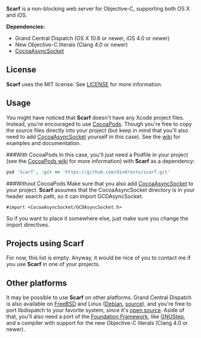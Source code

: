 **Scarf** is a non-blocking web server for Objective-C, supporting both OS X and iOS.

**Dependencies:**

- Grand Central Dispatch (OS X 10.6 or newer, iOS 4.0 or newer)
- New Objective-C literals (Clang 4.0 or newer)
- [CocoaAsyncSocket](https://github.com/robbiehanson/CocoaAsyncSocket)

License
-------
**Scarf** uses the MIT license. See [LICENSE](https://raw.github.com/dindresto/scarf/master/LICENSE) for more information.

Usage
-----
You might have noticed that **Scarf** doesn't have any Xcode project files. Instead, you're encouraged to use [CocoaPods](https://github.com/CocoaPods/CocoaPods). Though you're free to copy the source files directly into your project (but keep in mind that you'll also need to add [CocoaAsyncSocket](https://github.com/robbiehanson/CocoaAsyncSocket) yourself in this case).
See the [wiki](https://github.com/dindresto/scarf/wiki) for examples and documentation.

###With CocoaPods
In this case, you'll just need a Podfile in your project (see the [CocoaPods wiki](https://github.com/CocoaPods/CocoaPods/wiki) for more information) with **Scarf** as a dependency:

```ruby
pod 'Scarf', :git => 'https://github.com/dindresto/scarf.git'
```

###Without CocoaPods
Make sure that you also add [CocoaAsyncSocket](https://github.com/robbiehanson/CocoaAsyncSocket) to your project. **Scarf** assumes that the CocoaAsyncSocket directory is in your header search path, so it can import GCDAsyncSocket:

```objc
#import <CocoaAsyncSocket/GCDAsyncSocket.h>
```

So if you want to place it somewhere else, just make sure you change the import directives.

Projects using Scarf
--------------------
For now, this list is empty. Anyway, it would be nice of you to contact me if you use **Scarf** in one of your projects.

Other platforms
--------------------------
It may be possible to use **Scarf** on other platforms. Grand Central Dispatch is also available on [FreeBSD](http://wiki.freebsd.org/GCD "Grand Central Dispatch (GCD) on FreeBSD") and Linux ([Debian](http://packages.debian.org/sid/libdispatch0 "user space implementation of the Grand Central Dispatch API"), [source](http://libdispatch.macosforge.org/)), and you're free to port libdispatch to your favorite system, since it's [open source](http://libdispatch.macosforge.org/).
Aside of that, you'll also need a port of the [Foundation Framework](http://developer.apple.com/library/mac/#documentation/cocoa/reference/foundation/ObjC_classic/_index.html "Foundation Framework Reference"), like [GNUStep](http://www.gnustep.org/), and a compiler with support for the new Objective-C literals (Clang 4.0 or newer).